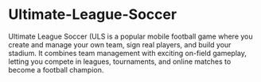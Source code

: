 # Ultimate-League-Soccer
Ultimate League Soccer (ULS is a popular mobile football game where you create and manage your own team, sign real players, and build your stadium. It combines team management with exciting on-field gameplay, letting you compete in leagues, tournaments, and online matches to become a football champion.
